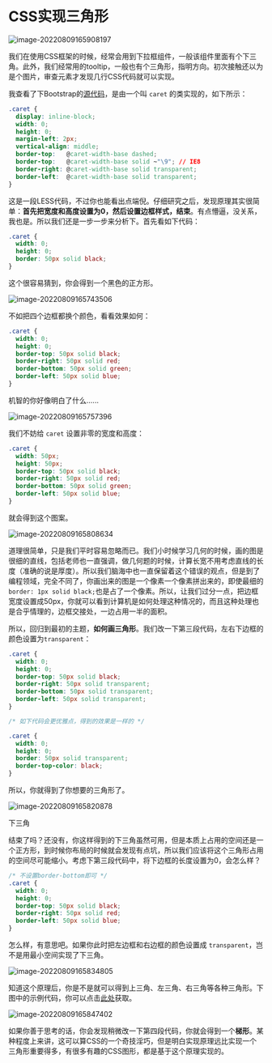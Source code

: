 # CSS实现三角形

![image-20220809165908197](https://tts-markdown.oss-cn-beijing.aliyuncs.com/img/image-20220809165908197.png)

我们在使用CSS框架的时候，经常会用到下拉框组件，一般该组件里面有个下三角。此外，我们经常用的tooltip，一般也有个三角形，指明方向。初次接触还以为是个图片，审查元素才发现几行CSS代码就可以实现。

我查看了下Bootstrap的[源代码](https://link.jianshu.com?t=https://github.com/twbs/bootstrap/blob/10606a73bcbfc6c723d60e2a1069c921afff0d2a/less/dropdowns.less)，是由一个叫 `caret` 的类实现的，如下所示：

```css
.caret {
  display: inline-block;
  width: 0;
  height: 0;
  margin-left: 2px;
  vertical-align: middle;
  border-top:   @caret-width-base dashed;
  border-top:   @caret-width-base solid ~"\9"; // IE8
  border-right: @caret-width-base solid transparent;
  border-left:  @caret-width-base solid transparent;
}
```

这是一段LESS代码，不过你也能看出点端倪。仔细研究之后，发现原理其实很简单：**首先把宽度和高度设置为0，然后设置边框样式，结束**。有点懵逼，没关系，我也是。所以我们还是一步一步来分析下。首先看如下代码：

```css
.caret {
  width: 0;
  height: 0;
  border: 50px solid black;
}
```

这个很容易猜到，你会得到一个黑色的正方形。

![image-20220809165743506](https://tts-markdown.oss-cn-beijing.aliyuncs.com/img/image-20220809165743506.png)

不如把四个边框都换个颜色，看看效果如何：

```css
.caret {
  width: 0;
  height: 0;
  border-top: 50px solid black;
  border-right: 50px solid red;
  border-bottom: 50px solid green;
  border-left: 50px solid blue;
}
```

机智的你好像明白了什么......

![image-20220809165757396](https://tts-markdown.oss-cn-beijing.aliyuncs.com/img/image-20220809165757396.png)

我们不妨给 `caret` 设置非零的宽度和高度：

```css
.caret {
  width: 50px;
  height: 50px;
  border-top: 50px solid black;
  border-right: 50px solid red;
  border-bottom: 50px solid green;
  border-left: 50px solid blue;
}
```

就会得到这个图案。

![image-20220809165808634](https://tts-markdown.oss-cn-beijing.aliyuncs.com/img/image-20220809165808634.png)

道理很简单，只是我们平时容易忽略而已。我们小时候学习几何的时候，画的图是很细的直线，包括老师也一直强调，做几何题的时候，计算长宽不用考虑直线的长度（准确的说是厚度）。所以我们脑海中也一直保留着这个错误的观点，但是到了编程领域，完全不同了，你画出来的图是一个像素一个像素拼出来的，即使最细的`border: 1px solid black;`也是占了一个像素。所以，让我们过分一点，把边框宽度设置成50px，你就可以看到计算机是如何处理这种情况的，而且这种处理也是合乎情理的，边框交接处，一边占用一半的面积。

所以，回归到最初的主题，**如何画三角形**。我们改一下第三段代码，左右下边框的颜色设置为`transparent`：

```css
.caret {
  width: 0;
  height: 0;
  border-top: 50px solid black;
  border-right: 50px solid transparent;
  border-bottom: 50px solid transparent;
  border-left: 50px solid transparent;
}

/* 如下代码会更优雅点，得到的效果是一样的 */

.caret {
  width: 0;
  height: 0;
  border: 50px solid transparent;
  border-top-color: black;
}
```

所以，你就得到了你想要的三角形了。

![image-20220809165820878](https://tts-markdown.oss-cn-beijing.aliyuncs.com/img/image-20220809165820878.png)

下三角

结束了吗？还没有，你这样得到的下三角虽然可用，但是本质上占用的空间还是一个正方形，到时候你布局的时候就会发现有点坑，所以我们应该将这个三角形占用的空间尽可能缩小。考虑下第三段代码中，将下边框的长度设置为0，会怎么样？

```css
/* 不设置border-bottom即可 */
.caret {
  width: 0;
  height: 0;
  border-top: 50px solid black;
  border-right: 50px solid red;
  border-left: 50px solid blue;
}
```

怎么样，有意思吧。如果你此时把左边框和右边框的颜色设置成 `transparent`，岂不是用最小空间实现了下三角。

![image-20220809165834805](https://tts-markdown.oss-cn-beijing.aliyuncs.com/img/image-20220809165834805.png)

知道这个原理后，你是不是就可以得到上三角、左三角、右三角等各种三角形。下图中的示例代码，你可以点击[此处](https://link.jianshu.com?t=https://github.com/kangbin/demo/tree/master/css/CSS实现三角形)获取。

![image-20220809165847402](https://tts-markdown.oss-cn-beijing.aliyuncs.com/img/image-20220809165847402.png)

如果你善于思考的话，你会发现稍微改一下第四段代码，你就会得到一个**梯形**。某种程度上来讲，这可以算CSS的一个奇技淫巧，但是明白实现原理远比实现一个三角形重要得多，有很多有趣的CSS图形，都是基于这个原理实现的。

